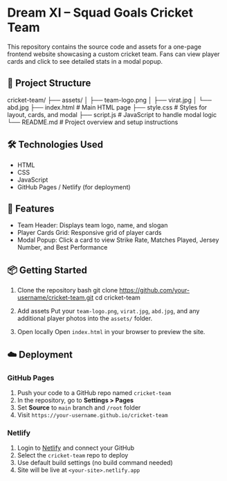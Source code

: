 # Dream XI – Squad Goals Cricket Team

This repository contains the source code and assets for a one-page frontend website showcasing a custom cricket team. Fans can view player cards and click to see detailed stats in a modal popup.

## 📁 Project Structure

cricket-team/
├── assets/
│   ├── team-logo.png
│   ├── virat.jpg
│   └── abd.jpg
├── index.html       # Main HTML page
├── style.css        # Styles for layout, cards, and modal
├── script.js        # JavaScript to handle modal logic
└── README.md        # Project overview and setup instructions


## 🛠️ Technologies Used
- HTML
- CSS
- JavaScript
- GitHub Pages / Netlify (for deployment)

## 🚀 Features
- Team Header: Displays team logo, name, and slogan
- Player Cards Grid: Responsive grid of player cards
- Modal Popup: Click a card to view Strike Rate, Matches Played, Jersey Number, and Best Performance

## 📦 Getting Started
1. Clone the repository
   bash
   git clone https://github.com/your-username/cricket-team.git
   cd cricket-team
   
2. Add assets
   Put your `team-logo.png`, `virat.jpg`, `abd.jpg`, and any additional player photos into the `assets/` folder.
3. Open locally
   Open `index.html` in your browser to preview the site.

## ☁️ Deployment
### GitHub Pages
1. Push your code to a GitHub repo named `cricket-team`
2. In the repository, go to **Settings > Pages**
3. Set **Source** to `main` branch and `/root` folder
4. Visit `https://your-username.github.io/cricket-team`

### Netlify
1. Login to [Netlify](https://netlify.com) and connect your GitHub
2. Select the `cricket-team` repo to deploy
3. Use default build settings (no build command needed)
4. Site will be live at `<your-site>.netlify.app`

